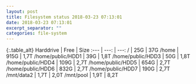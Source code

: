 ```yaml
---
layout: post
title: Filesystem status 2018-03-23 07:13:01
date: 2018-03-23 07:13:01
excerpt_separator: ""
categories: file-system
---
```

{:.table_alt}
Harddrive | Free | Size
:--- | ---: | ---:
/ | 25G | 37G
/home | 915G | 1,7T
/home/public/HDD1 | 39G | 1,8T
/home/public/HDD3 | 50G | 1,8T
/home/public/HDD4 | 109G | 2,7T
/home/public/HDD5 | 654G | 2,7T
/home/public/HDD6 | 832G | 2,7T
/home/public/HDD7 | 190G | 2,7T
/mnt/data2 | 1,7T | 2,0T
/mnt/pool | 1,9T | 8,2T
